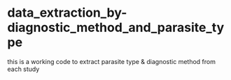 # data_extraction_by-diagnostic_method_and_parasite_type
this is a working code to extract parasite type &amp; diagnostic method from each study
